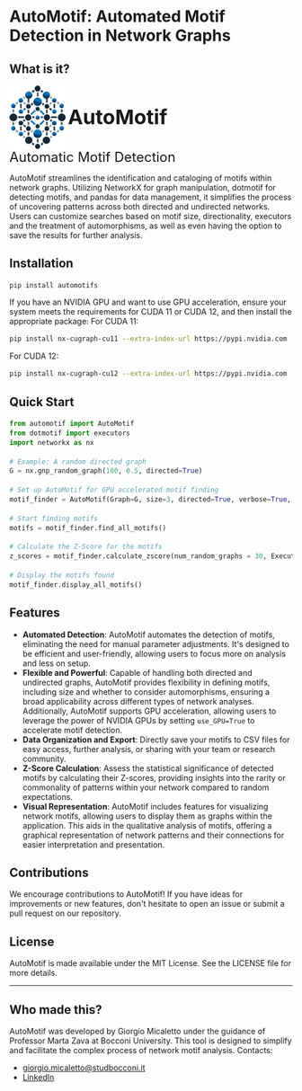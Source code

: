 # AutoMotif: Automated Motif Detection in Network Graphs
## What is it?
<p align="left">
  <img src="DotMotif-Logo.png" width="100" alt="AutoMotif Logo" style="vertical-align: middle;">
  <span style="font-size: 36px; vertical-align: middle;"><b>AutoMotif</b></span><br>
  <span style="font-size: 24px; vertical-align: middle;">Automatic Motif Detection</span>
</p>
AutoMotif streamlines the identification and cataloging of motifs within network graphs. Utilizing NetworkX for graph manipulation, dotmotif for detecting motifs, and pandas for data management, it simplifies the process of uncovering patterns across both directed and undirected networks. Users can customize searches based on motif size, directionality, executors and the treatment of automorphisms, as well as even having the option to save the results for further analysis.


## Installation

```bash
pip install automotifs
```
If you have an NVIDIA GPU and want to use GPU acceleration, ensure your system meets the requirements for CUDA 11 or CUDA 12, and then install the appropriate package:
For CUDA 11:
```bash
pip install nx-cugraph-cu11 --extra-index-url https://pypi.nvidia.com
```
For CUDA 12:
```bash
pip install nx-cugraph-cu12 --extra-index-url https://pypi.nvidia.com
```
## Quick Start
```python
from automotif import AutoMotif
from dotmotif import executors
import networkx as nx

# Example: A random directed graph
G = nx.gnp_random_graph(100, 0.5, directed=True)

# Set up AutoMotif for GPU accelerated motif finding
motif_finder = AutoMotif(Graph=G, size=3, directed=True, verbose=True, use_GPU=True)

# Start finding motifs
motifs = motif_finder.find_all_motifs()

# Calculate the Z-Score for the motifs
z_scores = motif_finder.calculate_zscore(num_random_graphs = 30, Executor = executors.NetworkXExecutor)

# Display the motifs found
motif_finder.display_all_motifs()
```
## Features
- **Automated Detection**: AutoMotif automates the detection of motifs, eliminating the need for manual parameter adjustments. It's designed to be efficient and user-friendly, allowing users to focus more on analysis and less on setup.
- **Flexible and Powerful**: Capable of handling both directed and undirected graphs, AutoMotif provides flexibility in defining motifs, including size and whether to consider automorphisms, ensuring a broad applicability across different types of network analyses. Additionally, AutoMotif supports GPU acceleration, allowing users to leverage the power of NVIDIA GPUs by setting `use_GPU=True` to accelerate motif detection.
- **Data Organization and Export**: Directly save your motifs to CSV files for easy access, further analysis, or sharing with your team or research community.
- **Z-Score Calculation**: Assess the statistical significance of detected motifs by calculating their Z-scores, providing insights into the rarity or commonality of patterns within your network compared to random expectations.
- **Visual Representation**: AutoMotif includes features for visualizing network motifs, allowing users to display them as graphs within the application. This aids in the qualitative analysis of motifs, offering a graphical representation of network patterns and their connections for easier interpretation and presentation.
## Contributions
We encourage contributions to AutoMotif! If you have ideas for improvements or new features, don't hesitate to open an issue or submit a pull request on our repository.
## License
AutoMotif is made available under the MIT License. See the LICENSE file for more details.
***
## Who made this? 
AutoMotif was developed by Giorgio Micaletto under the guidance of Professor Marta Zava at Bocconi University. This tool is designed to simplify and facilitate the complex process of network motif analysis.
Contacts:
- giorgio.micaletto@studbocconi.it
- [LinkedIn](linkedin.com/in/giorgio-micaletto/)
